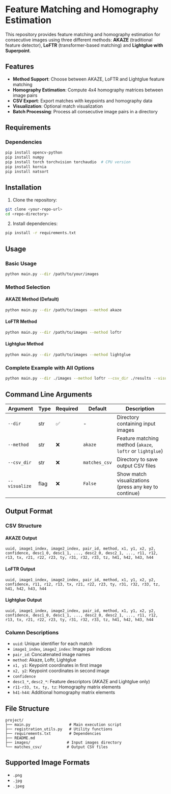 # Feature Matching and Homography Estimation

This repository provides feature matching and homography estimation for consecutive images using three different methods: **AKAZE** (traditional feature detector), **LoFTR** (transformer-based matching) and **Lightglue with Superpoint**.

## Features

- **Method Support**: Choose between AKAZE, LoFTR and Lightglue feature matching
- **Homography Estimation**: Compute 4x4 homography matrices between image pairs
- **CSV Export**: Export matches with keypoints and homography data
- **Visualization**: Optional match visualization
- **Batch Processing**: Process all consecutive image pairs in a directory

## Requirements

### Dependencies

```bash
pip install opencv-python
pip install numpy
pip install torch torchvision torchaudio  # CPU version
pip install kornia
pip install natsort
```

## Installation

1. Clone the repository:
```bash
git clone <your-repo-url>
cd <repo-directory>
```

2. Install dependencies:
```bash
pip install -r requirements.txt
```

## Usage

### Basic Usage

```bash
python main.py --dir /path/to/your/images
```

### Method Selection

#### AKAZE Method (Default)
```bash
python main.py --dir /path/to/images --method akaze
```

#### LoFTR Method
```bash
python main.py --dir /path/to/images --method loftr
```

#### Lightglue Method
```bash
python main.py --dir /path/to/images --method lightglue
```

### Complete Example with All Options
```bash
python main.py --dir ./images --method loftr --csv_dir ./results --visualize
```

## Command Line Arguments

| Argument | Type | Required | Default | Description                                              |
|----------|------|----------|---------|----------------------------------------------------------|
| `--dir` | str | ✅ | - | Directory containing input images                        |
| `--method` | str | ❌ | `akaze` | Feature matching method (`akaze`, `loftr` or `lightglue`) |
| `--csv_dir` | str | ❌ | `matches_csv` | Directory to save output CSV files                       |
| `--visualize` | flag | ❌ | `False` | Show match visualizations (press any key to continue)    |


## Output Format

### CSV Structure

#### AKAZE Output
```
uuid, image1_index, image2_index, pair_id, method, x1, y1, x2, y2, confidence, desc1_0, desc1_1, ..., desc2_0, desc2_1, ..., r11, r12, r13, tx, r21, r22, r23, ty, r31, r32, r33, tz, h41, h42, h43, h44
```

#### LoFTR Output  
```
uuid, image1_index, image2_index, pair_id, method, x1, y1, x2, y2, confidence, r11, r12, r13, tx, r21, r22, r23, ty, r31, r32, r33, tz, h41, h42, h43, h44
```

#### Lightglue Output
```
uuid, image1_index, image2_index, pair_id, method, x1, y1, x2, y2, confidence, desc1_0, desc1_1, ..., desc2_0, desc2_1, ..., r11, r12, r13, tx, r21, r22, r23, ty, r31, r32, r33, tz, h41, h42, h43, h44
```

### Column Descriptions
- `uuid`: Unique identifier for each match
- `image1_index`, `image2_index`: Image pair indices
- `pair_id`: Concatenated image names
- `method`: Akaze, Loftr, Lightglue
- `x1, y1`: Keypoint coordinates in first image
- `x2, y2`: Keypoint coordinates in second image 
- `confidence`
- `desc1_*`, `desc2_*`: Feature descriptors (AKAZE and Lightglue only)
- `r11-r33, tx, ty, tz`: Homography matrix elements
- `h41-h44`: Additional homography matrix elements

## File Structure

```
project/
├── main.py                 # Main execution script
├── registration_utils.py   # Utility functions
├── requirements.txt        # Dependencies
├── README.md              
├── images/                # Input images directory
└── matches_csv/           # Output CSV files
```

## Supported Image Formats

- `.png`
- `.jpg` 
- `.jpeg`

